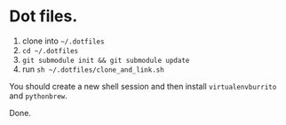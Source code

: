 # Dot files.

1. clone into `~/.dotfiles`
2. `cd ~/.dotfiles`
3. `git submodule init && git submodule update`
4. run `sh ~/.dotfiles/clone_and_link.sh`

You should create a new shell session and then install `virtualenvburrito` and `pythonbrew`.

Done.
